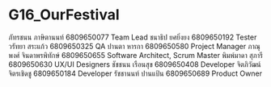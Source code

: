 # G16_OurFestival
ภัทรชนน ภาษิตานนท์ 6809650077 Team Lead
ชนาธิป ยศยิ่งยง 6809650192 Tester
วรัทยา สระแก้ว 6809650325 QA
ปานตา หารกา 6809650580 Project Manager
ภาณุพงศ์ จินดาพรพิทักษ์ 6809650655 Software Architect, Scrum Master
พิมพ์มาดา สุภารี 6809650630 UX/UI Designers
ชัชชนน เรือนสุข 6809650408 Developer
จิตภิวัฒน์ จิตรเชิดชู 6809650184 Developer
รัชชานนท์ ปานแป้น 6809650689 Product Owner